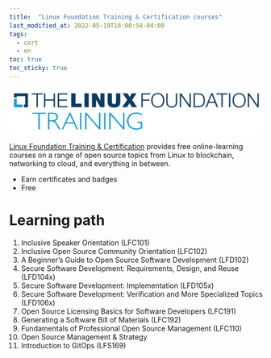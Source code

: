 ```yaml
---
title:  "Linux Foundation Training & Certification courses"
last_modified_at: 2022-05-19T16:00:58-04:00
tags:
  - cert
  - en
toc: true
toc_sticky: true
---
```


[![](/assets/images/posts/2021-09-03-lf-courses.png)](https://training.linuxfoundation.org/)

[Linux Foundation Training & Certification](https://training.linuxfoundation.org/) provides free online-learning courses on a range of open source topics from Linux to blockchain, networking to cloud, and everything in between.

 - Earn certificates and badges
 - Free

# Learning path

1. Inclusive Speaker Orientation (LFC101)
2. Inclusive Open Source Community Orientation (LFC102)
3. A Beginner’s Guide to Open Source Software Development (LFD102)
4. Secure Software Development: Requirements, Design, and Reuse (LFD104x)
5. Secure Software Development: Implementation (LFD105x)
6. Secure Software Development: Verification and More Specialized Topics (LFD106x)
7. Open Source Licensing Basics for Software Developers (LFC191)
8. Generating a Software Bill of Materials (LFC192)
9. Fundamentals of Professional Open Source Management (LFC110)
10. Open Source Management & Strategy
11. Introduction to GitOps (LFS169)

<div data-iframe-width="150" data-iframe-height="270" data-share-badge-id="59349291-3976-42f6-adbe-afccec5fe0df" data-share-badge-host="https://www.credly.com"></div><script type="text/javascript" async src="//cdn.credly.com/assets/utilities/embed.js"></script>

<div data-iframe-width="150" data-iframe-height="270" data-share-badge-id="7b701664-1d2a-4f64-9e23-3b7679841fce" data-share-badge-host="https://www.credly.com"></div><script type="text/javascript" async src="//cdn.credly.com/assets/utilities/embed.js"></script>

<div data-iframe-width="150" data-iframe-height="270" data-share-badge-id="388c0d73-cf6c-4a7e-946c-0ebee8bac8ca" data-share-badge-host="https://www.credly.com"></div><script type="text/javascript" async src="//cdn.credly.com/assets/utilities/embed.js"></script>

<div data-iframe-width="150" data-iframe-height="270" data-share-badge-id="5633fff2-5665-4902-904e-acb04ed4e0c6" data-share-badge-host="https://www.credly.com"></div><script type="text/javascript" async src="//cdn.credly.com/assets/utilities/embed.js"></script>

<div data-iframe-width="150" data-iframe-height="270" data-share-badge-id="0bbaa091-fc2f-4976-8d34-d188b988acea" data-share-badge-host="https://www.credly.com"></div><script type="text/javascript" async src="//cdn.credly.com/assets/utilities/embed.js"></script>

<div data-iframe-width="150" data-iframe-height="270" data-share-badge-id="9bfc17a6-d330-4342-8672-3c89bcf51361" data-share-badge-host="https://www.credly.com"></div><script type="text/javascript" async src="//cdn.credly.com/assets/utilities/embed.js"></script>

<div data-iframe-width="150" data-iframe-height="270" data-share-badge-id="1ae94724-70b6-4767-9eae-d6575b644eb2" data-share-badge-host="https://www.credly.com"></div><script type="text/javascript" async src="//cdn.credly.com/assets/utilities/embed.js"></script>